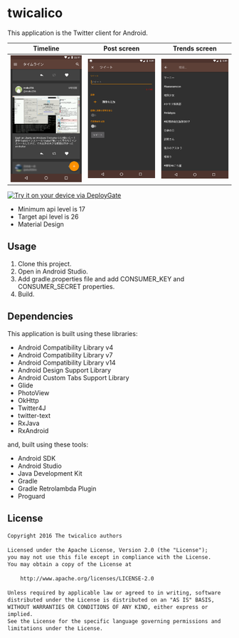 twicalico
====

This application is the Twitter client for Android\.

|Timeline|Post screen|Trends screen|
|---|---|---|
|![Timeline](readme_image/home.png)|![Post screen](readme_image/post.png)|![Trends screen](readme_image/trends.png)|
[<img src="https://dply.me/vjtth8/button/large" alt="Try it on your device via DeployGate">](https://dply.me/vjtth8#install)

* Minimum api level is 17
* Target api level is 26
* Material Design

## Usage

1. Clone this project\.
2. Open in Android Studio\.
3. Add gradle.properties file and add CONSUMER_KEY and CONSUMER_SECRET properties\.
4. Build\.

## Dependencies

This application is built using these libraries\:

* Android Compatibility Library v4
* Android Compatibility Library v7
* Android Compatibility Library v14
* Android Design Support Library
* Android Custom Tabs Support Library
* Glide
* PhotoView
* OkHttp
* Twitter4J
* twitter-text
* RxJava
* RxAndroid

and, built using these tools\:

* Android SDK
* Android Studio
* Java Development Kit
* Gradle
* Gradle Retrolambda Plugin
* Proguard

## License

~~~~
Copyright 2016 The twicalico authors

Licensed under the Apache License, Version 2.0 (the "License");
you may not use this file except in compliance with the License.
You may obtain a copy of the License at

    http://www.apache.org/licenses/LICENSE-2.0

Unless required by applicable law or agreed to in writing, software
distributed under the License is distributed on an "AS IS" BASIS,
WITHOUT WARRANTIES OR CONDITIONS OF ANY KIND, either express or implied.
See the License for the specific language governing permissions and
limitations under the License.
~~~~
